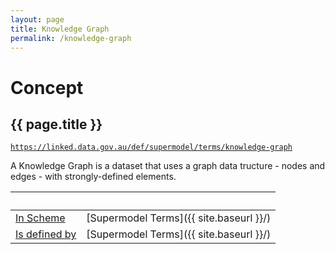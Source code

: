 ```yaml
---
layout: page
title: Knowledge Graph
permalink: /knowledge-graph
---
```

# Concept

## {{ page.title }}

[`https://linked.data.gov.au/def/supermodel/terms/knowledge-graph`](https://linked.data.gov.au/def/supermodel/terms/knowledge-graph)

A Knowledge Graph is a dataset that uses a graph data tructure - nodes and edges - with strongly-defined elements.

&nbsp; | &nbsp; 
--- | ---
[In Scheme](https://www.w3.org/2009/08/skos-reference/skos.html#inScheme) | [Supermodel Terms]({{ site.baseurl }}/)
[Is defined by](https://www.w3.org/TR/rdf-schema/#h4_ch_isdefinedby) | [Supermodel Terms]({{ site.baseurl }}/)
